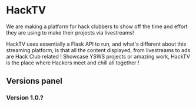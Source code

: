 # HackTV

We are making a platform for hack clubbers to show off the time and effort they are using to make their projects via livestreams!

HackTV uses essentially a Flask API to run, and what's different about this streaming platform, is that all the content displayed, from livestreams to ads are Hack Club related ! Showcase YSWS projects or amazing work, HackTV is the place where Hackers meet and chill all together ! 

## Versions panel
### Version 1.0.?
<!-- Maybe we could put here all the features available on V1 -->